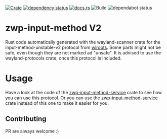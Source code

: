 [![Crate](https://img.shields.io/crates/v/zwp-input-method.svg)](https://crates.io/crates/zwp-input-method)
[![dependency status](https://deps.rs/repo/github/grelltrier/zwp-input-method/status.svg)](https://deps.rs/repo/github/grelltrier/zwp-input-method)
[![docs.rs](https://docs.rs/zwp-input-method/badge.svg)](https://docs.rs/zwp-input-method)
![Build](https://github.com/grelltrier/zwp-input-method/workflows/Build/badge.svg)
![dependabot status](https://img.shields.io/badge/dependabot-enabled-025e8c?logo=Dependabot)

# zwp-input-method V2
Rust code automatically generated with the wayland-scanner crate for the input-method-unstable-v2 protocol from [wlroots](https://gitlab.freedesktop.org/wlroots/wlroots/-/blob/master/protocol/input-method-unstable-v2.xml). Some parts might not be safe, even though they are not marked ad "unsafe". It is advised to use the wayland-protocols crate, once this protocol is included.

# Usage
Have a look at the code of the [zwp-input-method-service](https://github.com/pentamassiv/input_method_service) crate to see how you can use this protocol. Or you can use the [zwp-input-method-service](https://crates.io/crates/zwp-input-method-service) crate instead of this one to make it easier for you.

## Contributing
PR are always welcome :)
